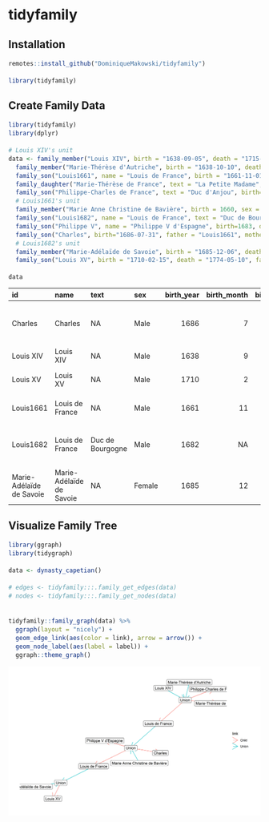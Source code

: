 
# tidyfamily

## Installation

``` r
remotes::install_github("DominiqueMakowski/tidyfamily")

library(tidyfamily)
```

## Create Family Data

``` r
library(tidyfamily)
library(dplyr)

# Louis XIV's unit
data <- family_member("Louis XIV", birth = "1638-09-05", death = "1715-09-01", sex = "Male") %>% 
  family_member("Marie-Thérèse d'Autriche", birth = "1638-10-10", death = "1683-07-30", sex = "Female") %>% 
  family_son("Louis1661", name = "Louis de France", birth = "1661-11-01", death = "1711-04-14", father = "Louis XIV", mother = "Marie-Thérèse d'Autriche") %>% 
  family_daughter("Marie-Thérèse de France", text = "La Petite Madame", birth = 1667, death = 1672, father = "Louis XIV", mother = "Marie-Thérèse d'Autriche") %>% 
  family_son("Philippe-Charles de France", text = "Duc d'Anjou", birth="1668-08-05", death = "1671-07-10", father = "Louis XIV", mother = "Marie-Thérèse d'Autriche") %>% 
  # Louis1661's unit
  family_member("Marie Anne Christine de Bavière", birth = 1660, sex = "Female") %>% 
  family_son("Louis1682", name = "Louis de France", text = "Duc de Bourgogne", birth=1682, death = 1712, father = "Louis1661", mother = "Marie Anne Christine de Bavière") %>% 
  family_son("Philippe V", name = "Philippe V d'Espagne", birth=1683, death = 1746, father = "Louis1661", mother = "Marie Anne Christine de Bavière") %>% 
  family_son("Charles", birth="1686-07-31", father = "Louis1661", mother = "Marie Anne Christine de Bavière") %>% 
  # Louis1682's unit
  family_member("Marie-Adélaïde de Savoie", birth = "1685-12-06", death = "1712-02-12", sex = "Female") %>% 
  family_son("Louis XV", birth = "1710-02-15", death = "1774-05-10", father = "Louis1682", mother = "Marie-Adélaïde de Savoie")

data
```

| id                       | name                     | text             | sex    | birth\_year | birth\_month | birth\_day | birth\_text | death\_year | death\_month | death\_day | death\_text | father    | mother                          | born\_of |
| :----------------------- | :----------------------- | :--------------- | :----- | ----------: | -----------: | ---------: | :---------- | ----------: | -----------: | ---------: | :---------- | :-------- | :------------------------------ | :------- |
| Charles                  | Charles                  | NA               | Male   |        1686 |            7 |         31 | 31 Jul 1686 |          NA |           NA |         NA | Unknown     | Louis1661 | Marie Anne Christine de Bavière | Wedding  |
| Louis XIV                | Louis XIV                | NA               | Male   |        1638 |            9 |          5 | 05 Sep 1638 |        1715 |            9 |          1 | 01 Sep 1715 | NA        | NA                              | Wedding  |
| Louis XV                 | Louis XV                 | NA               | Male   |        1710 |            2 |         15 | 15 Feb 1710 |        1774 |            5 |         10 | 10 May 1774 | Louis1682 | Marie-Adélaïde de Savoie        | Wedding  |
| Louis1661                | Louis de France          | NA               | Male   |        1661 |           11 |          1 | 01 Nov 1661 |        1711 |            4 |         14 | 14 Apr 1711 | Louis XIV | Marie-Thérèse d’Autriche        | Wedding  |
| Louis1682                | Louis de France          | Duc de Bourgogne | Male   |        1682 |           NA |         NA | 1682        |        1712 |           NA |         NA | 1712        | Louis1661 | Marie Anne Christine de Bavière | Wedding  |
| Marie-Adélaïde de Savoie | Marie-Adélaïde de Savoie | NA               | Female |        1685 |           12 |          6 | 06 Dec 1685 |        1712 |            2 |         12 | 12 Feb 1712 | NA        | NA                              | Wedding  |

## Visualize Family Tree

``` r
library(ggraph)
library(tidygraph)

data <- dynasty_capetian()

# edges <- tidyfamily:::.family_get_edges(data)
# nodes <- tidyfamily:::.family_get_nodes(data)
  
  
tidyfamily::family_graph(data) %>%
  ggraph(layout = "nicely") +
  geom_edge_link(aes(color = link), arrow = arrow()) +
  geom_node_label(aes(label = label)) +
  ggraph::theme_graph()
```

![](README_files/figure-gfm/unnamed-chunk-5-1.png)<!-- -->
